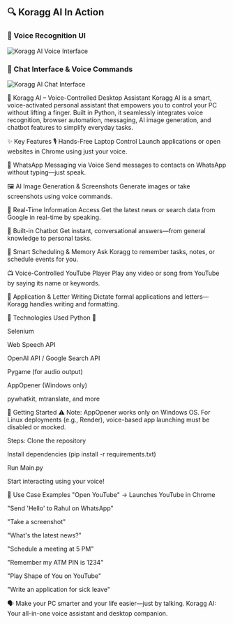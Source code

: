 ## 🔍 Koragg AI In Action

### 🎤 Voice Recognition UI
![Koragg AI Voice Interface](./assets/screenshot_1.png)

### 💬 Chat Interface & Voice Commands
![Koragg AI Chat Interface](./assets/screenshot_2.png)

🔮 Koragg AI – Voice-Controlled Desktop Assistant
Koragg AI is a smart, voice-activated personal assistant that empowers you to control your PC without lifting a finger. Built in Python, it seamlessly integrates voice recognition, browser automation, messaging, AI image generation, and chatbot features to simplify everyday tasks.

✨ Key Features
🎙️ Hands-Free Laptop Control
Launch applications or open websites in Chrome using just your voice.

💬 WhatsApp Messaging via Voice
Send messages to contacts on WhatsApp without typing—just speak.

🖼️ AI Image Generation & Screenshots
Generate images or take screenshots using voice commands.

📰 Real-Time Information Access
Get the latest news or search data from Google in real-time by speaking.

🤖 Built-in Chatbot
Get instant, conversational answers—from general knowledge to personal tasks.

📅 Smart Scheduling & Memory
Ask Koragg to remember tasks, notes, or schedule events for you.

📺 Voice-Controlled YouTube Player
Play any video or song from YouTube by saying its name or keywords.

📝 Application & Letter Writing
Dictate formal applications and letters—Koragg handles writing and formatting.

🔧 Technologies Used
Python 🐍

Selenium

Web Speech API

OpenAI API / Google Search API

Pygame (for audio output)

AppOpener (Windows only)

pywhatkit, mtranslate, and more

🚀 Getting Started
⚠️ Note: AppOpener works only on Windows OS.
For Linux deployments (e.g., Render), voice-based app launching must be disabled or mocked.

Steps:
Clone the repository

Install dependencies (pip install -r requirements.txt)

Run Main.py

Start interacting using your voice!

🧠 Use Case Examples
"Open YouTube" → Launches YouTube in Chrome

"Send 'Hello' to Rahul on WhatsApp"

"Take a screenshot"

"What's the latest news?"

"Schedule a meeting at 5 PM"

"Remember my ATM PIN is 1234"

"Play Shape of You on YouTube"

"Write an application for sick leave"

🗣️ Make your PC smarter and your life easier—just by talking.
Koragg AI: Your all-in-one voice assistant and desktop companion.
